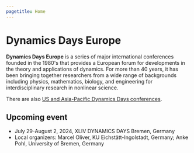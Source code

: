 ```yaml
---
pagetitle: Home
---
```


Dynamics Days Europe
====================

**Dynamics Days Europe** is a series of major international conferences founded in the 1980's that provides a European forum for developments in the theory and applications of dynamics. For more than 40 years, it has been bringing together researchers from a wide range of backgrounds including physics, mathematics, biology, and engineering for interdisciplinary research in nonlinear science. 

There are also [US and Asia-Pacific Dynamics Days conferences](https://www.dynamicsdays.info/).  

## Upcoming event

-    July 29-August 2, 2024, XLIV DYNAMICS DAYS Bremen, Germany
-    Local organizers: Marcel Oliver, KU Eichstätt-Ingolstadt, Germany; Anke Pohl, University of Bremen, Germany

